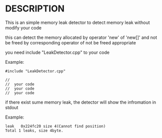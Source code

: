 # DESCRIPTION

This is an simple memory leak detector to detect memory leak without modify your code

this can detect the memory allocated by operator 'new' of 'new[]' and not be freed by corresponding operator of not be freed appropriate

you need include "LeakDetector.cpp" to your code

Example:

```
#include "LeakDetector.cpp"

//
//  your code
//  your code
//  your code

```

if there exist sume memory leak, the detector will show the infromation in stdout

Example:

```
leak   0x224fc20 size 4(Cannot find position)
Total 1 leaks, size 4byte.

```
